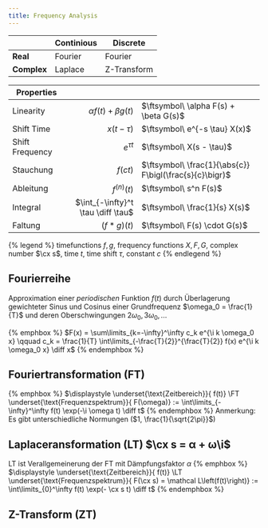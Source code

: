 ```yaml
---
title: Frequency Analysis
---
```


| | Continious | Discrete |
|---|---|---|
| **Real** | Fourier | Fourier |
| **Complex** | Laplace | Z-Transform |


| Properties |  | |
|---|---:|---|
| Linearity | $\alpha f(t) + \beta g(t)$ | $\ftsymbol\ \alpha F(s) + \beta G(s)$ |
| Shift Time | $x(t - \tau)$ | $\ftsymbol\ e^{-s \tau} X(x)$|
| Shift Frequency | $e^{\tau t}$ | $\ftsymbol\ X(s - \tau)$|
|Stauchung | $f(ct)$ | $\ftsymbol\ \frac{1}{\abs{c}} F\bigl(\frac{s}{c}\bigr)$|
|Ableitung | $f^{(n)}(t)$ | $\ftsymbol\ s^n F(s)$|
|Integral | $\int_{-\infty}^t \tau \diff \tau$ | $\ftsymbol\ \frac{1}{s} X(s)$|
|Faltung | $(f * g)(t)$ | $\ftsymbol\ F(s) \cdot G(s)$|

{% legend %}
timefunctions $f,g$, frequency functions $X,F,G$, complex number $\cx s$, time $t$, time shift $\tau$, constant $c$
{% endlegend %}

## Fourierreihe
Approximation einer *periodischen* Funktion $f(t)$ durch Überlagerung gewichteter Sinus und Cosinus einer Grundfrequenz $\omega_0 = \frac{1}{T}$ und deren Oberschwingungen $2\omega_0, 3\omega_0, ...$

{% emphbox %}
$F(x) = \sum\limits_{k=-\infty}^\infty c_k e^{\i k \omega_0 x} \qquad c_k = \frac{1}{T} \int\limits_{-\frac{T}{2}}^{\frac{T}{2}} f(x) e^{\i k \omega_0 x} \diff x$
{% endemphbox %}


## Fouriertransformation (FT)
{% emphbox %}
$\displaystyle \underset{\text{Zeitbereich}}{ f(t)} \FT \underset{\text{Frequenzspektrum}}{ F(\omega)} := \int\limits_{-\infty}^\infty f(t) \exp(-\i \omega t) \diff t$
{% endemphbox %}
Anmerkung: Es gibt unterschiedliche Normungen ($1, \frac{1}{\sqrt{2\pi}}$)


## Laplaceransformation (LT) $\cx s = α + ω\i$
LT ist Verallgemeinerung der FT mit Dämpfungsfaktor $α$
{% emphbox %}
$\displaystyle \underset{\text{Zeitbereich}}{ f(t)} \LT \underset{\text{Frequenzspektrum}}{ F(\cx s) = \mathcal L\left(f(t)\right)} := \int\limits_{0}^\infty f(t) \exp(- \cx s t) \diff t$
{% endemphbox %}


## Z-Transform (ZT)
